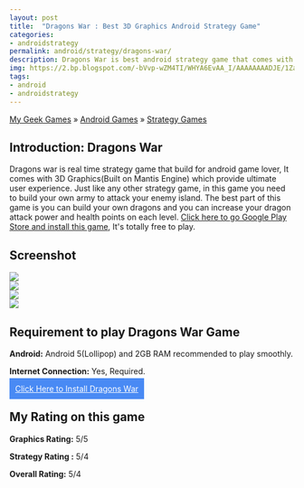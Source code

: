 ```yaml
---
layout: post
title:  "Dragons War : Best 3D Graphics Android Strategy Game"
categories: 
- androidstrategy
permalink: android/strategy/dragons-war/
description: Dragons War is best android strategy game that comes with 3D Graphics. Try out, It's free to play.
img: https://2.bp.blogspot.com/-bVvp-wZM4TI/WHYA6EvAA_I/AAAAAAAADJE/1ZaovTRb9gQwLZUwt03cim63kWH2bKZuACLcB/s1600/3.png
tags: 
- android
- androidstrategy
---
```


<div class="breadcrumb">
<span itemscope='itemscope' itemtype='http://data-vocabulary.org/Breadcrumb'><a href="/" itemprop="url"><span title="My Geek Games" itemprop='title'>My Geek Games</span></a></span>
<span itemscope='itemscope' itemtype='http://data-vocabulary.org/Breadcrumb'>&#187; <a href="/android/" itemprop="url"><span title="Android Games" itemprop='title'>Android Games</span></a></span>
<span itemscope='itemscope' itemtype='http://data-vocabulary.org/Breadcrumb'>&#187; <a href="/android/strategy/" itemprop="url"><span title="Strategy Games" itemprop='title'>Strategy Games</span></a></span>
</div>

## Introduction: Dragons War  ##

Dragons war is real time strategy game that build for android game lover, It comes with 3D Graphics(Built on Mantis Engine) which provide ultimate user experience. Just like any other strategy game, in this game you need to build your own army to attack your enemy island. The best part of this game is you can build your own dragons and you can increase your dragon attack power and health points on each level. <a href="http://kuaptrk.com/mt/0384x264d4u233t224q2u234/" rel="nofollow" target="_blank">Click here to go Google Play Store and install this game</a>, It's totally free to play.

## Screenshot ##

<img class="img-responsive" src="https://4.bp.blogspot.com/-t65wFYFJPwI/WHYA6MOZGyI/AAAAAAAADJI/AxKkCZqtMxAyp5UbXCElEciDnNl865IvACLcB/s1600/1.png"/><br/>
<img class="img-responsive" src="https://2.bp.blogspot.com/-4uL1oLzclaM/WHYA6Glr4CI/AAAAAAAADJA/CiPkPNSbJbkBzSB2Uqqsxn4BdTA0Wo0fgCLcB/s1600/2.png"/><br/>
<img class="img-responsive" src="https://2.bp.blogspot.com/-bVvp-wZM4TI/WHYA6EvAA_I/AAAAAAAADJE/1ZaovTRb9gQwLZUwt03cim63kWH2bKZuACLcB/s1600/3.png"/><br/>
<img class="img-responsive" src="https://4.bp.blogspot.com/-ma_YkhCwLXk/WHYA6i4evZI/AAAAAAAADJM/88GGXMgbzKQs7GXFU0_0Bzr0ZyxWVwtoACLcB/s1600/4.png"/><br/>

## Requirement to play Dragons War Game ##

**Android:** Android 5(Lollipop) and 2GB RAM recommended to play smoothly.

**Internet Connection:** Yes, Required.

<div id="mybutton"><a style="color: #fff;background-color:#498AF4;padding: 10px 10px 10px 10px;" href="http://kuaptrk.com/mt/0384x264d4u233t224q2u234/" role="button" onclick="ButtonClickEvent(); rel="nofollow" target="_blank">Click Here to Install Dragons War</a></div>

## My Rating on this game ##


**Graphics Rating:** 5/5

**Strategy Rating :** 5/4

**Overall Rating:** 5/4

